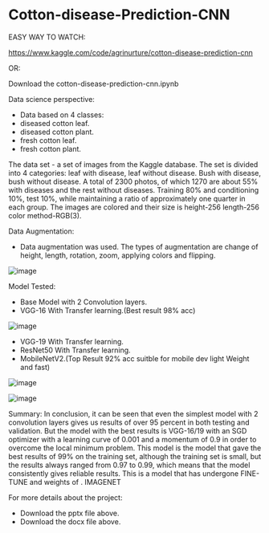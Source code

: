 # Cotton-disease-Prediction-CNN

EASY WAY TO WATCH:

https://www.kaggle.com/code/agrinurture/cotton-disease-prediction-cnn

OR:

Download the cotton-disease-prediction-cnn.ipynb 

Data science perspective:

- Data based on 4 classes:
- diseased cotton leaf.
- diseased cotton plant.
- fresh cotton leaf.
- fresh cotton plant.

The data set - a set of images from the Kaggle database. The set is divided into 4 categories: leaf with disease, leaf without disease. Bush with disease, bush without disease.
A total of 2300 photos, of which 1270 are about 55% with diseases and the rest without diseases. Training 80% and conditioning 10%, test 10%, while maintaining a ratio of approximately one quarter in each group.
The images are colored and their size is height-256 length-256 color method-RGB(3).

Data Augmentation:

- Data augmentation was used. The types of augmentation are change of height, length, rotation, zoom, applying colors and flipping.

 ![image](https://user-images.githubusercontent.com/109544498/224564259-b420fb09-3ba2-4404-8ebb-166d7d4e8493.png)

Model Tested:
- Base Model with 2 Convolution layers.
- VGG-16 With Transfer learning.(Best result 98% acc)

![image](https://user-images.githubusercontent.com/109544498/224576792-3e73764a-3244-4a81-9661-9792e3475cbc.png)


- VGG-19 With Transfer learning.
- ResNet50 With Transfer learning.
- MobileNetV2.(Top Result 92% acc suitble for mobile dev light Weight and fast)

![image](https://user-images.githubusercontent.com/109544498/224576847-da0c7fd4-b6da-40f5-ab7a-260cfe19c439.png)


![image](https://user-images.githubusercontent.com/109544498/224576661-1aaca4f0-14f3-4b53-b516-cec998650dbc.png)



Summary:
In conclusion, it can be seen that even the simplest model with 2 convolution layers gives us results of over 95 percent in both testing and validation.
But the model with the best results is VGG-16/19 with an SGD optimizer with a learning curve of 0.001 and a momentum of 0.9 in order to overcome the local minimum problem.
This model is the model that gave the best results of 99% on the training set, although the training set is small, but the results always ranged from 0.97 to 0.99, which means that the model consistently gives reliable results.
This is a model that has undergone FINE-TUNE and weights of . IMAGENET


For more details about the project:

- Download the pptx file above.
- Download the docx file above.

